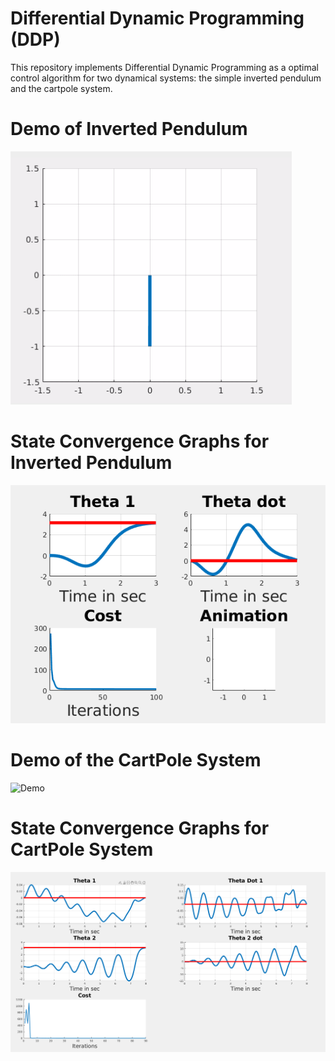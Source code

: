 # Differential Dynamic Programming (DDP)
This repository implements Differential Dynamic Programming as a optimal control algorithm for two dynamical systems: the simple inverted pendulum and the cartpole system. 

# Demo of Inverted Pendulum
  ![Demo](/media/InvPend.gif)

# State Convergence Graphs for Inverted Pendulum
  ![Convergence Graph](/media/InvPendGraph.png)

# Demo of the CartPole System
  ![Demo](CartPoleVideo.gif)

# State Convergence Graphs for CartPole System
  ![Convergence Graph](/media/CartPole.png)